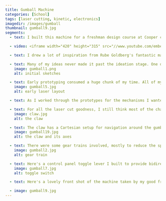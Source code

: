 ```yaml
---
title: Gumball Machine
categories: [School]
tags: [laser cutting, kinetic, electronics]
imagedir: /images/gumball
thumbnail: gumball9.jpg
segments: 
  - text: I built this machine for a freshman design course at Cooper called EID103 Principles of Design. The course is meant to give mechanical engineering students a feel for planning and executing a design cycle. My assignment was to make a game based on the Arduino microcontroller platform. Students from a previous year had made a simpler gumball machine that involved a color sensor and a classic spiral track. I was tasked with presenting the next iteration of their idea. Here's how the finished product worked.

  - video: <iframe width="420" height="315" src="//www.youtube.com/embed/uWcKhxWlcuU" frameborder="0" allowfullscreen></iframe>

  - text: I drew a lot of inspiration from Rube Goldberg's fantastic machines, of course, as well as those incredibly fun and complex retail gumball machines that give you a 30 second mechanical show before you get your candy. I was always disappointed that I couldn't track my own particular gumball as it went through the gauntlet, so I made that a hard design requirement in my machine. 

  - text: Many of my ideas never made it past the ideation stage. One day they might. This project provided a hard lesson in project planning that came back to bite me many times over before I could finish it. 
    image: gumball1.png
    alt: initial sketches

  - text: Early prototyping consumed a huge chunk of my time. All of my prototypes were made from cardboard or from a cheaper veneered particle board we had on hand at school. This is where I really learned to work the laser cutter.
    image: gumball5.jpg
    alt: early laser layout

  - text: As I worked through the prototypes for the mechanisms I wanted to create, I realized that laser cutting would be by far the most effective way of bringing most of them to life. I'm happy to say that using laser cut parts probably makes the design much more accessible to anyone who might want to build or modify it in the future. The bulk of the structural and moving elements in the machine are made from laser cut plywood, besides the electronics and some fasteners.

  - text: For all the laser cut goodness, I still think most of the character in the machine comes from the claw hands, which were graciously donated by another student who had just finished fixing a broken Z-Corp powder printer. We suspect that the expensive printing powder is mostly corn starch.
    image: claw.jpg
    alt: the claw

  - text: The claw has a Cartesian setup for navigation around the gumball pen. I used micro hobby servos for this because they were cheaper and more readily available than tiny geared DC motors or steppers; I just had to hack them for continuous rotation. 
    image: gumball19.jpg
    alt: the claw and its axes

  - text: There were some gear trains involved, mostly to reduce the speed output of the micro servo motors, but also for dramatic effect.. 
    image: gumball2.jpg
    alt: gear train

  - text: Here's a control panel toggle lever I built to provide bidirectional DC motor on-off control without needing Arduino. I don't exactly remember if I had discovered H bridges at this point...but I eventually did. Those are SPST limit switches in the base.  
    image: gumball7.jpg
    alt: toggle switch

  - text: Here's a lovely front shot of the machine taken by my good friend <a href="peterascoli.com">Peter Ascoli</a>. The powder-printed skull and cow have sadly gone missing since the time of this photo.

  - image: gumball9.jpg
---
```

